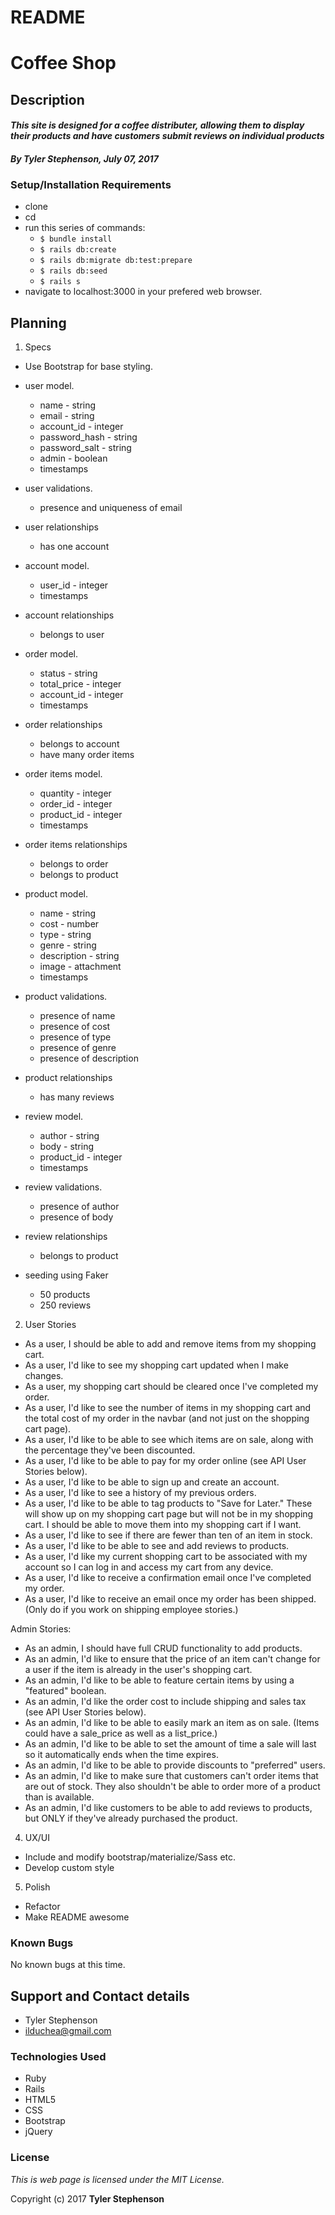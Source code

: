 # README

# Coffee Shop

## Description

#### _**This site is designed for a coffee distributer, allowing them to display their products and have customers submit reviews on individual products**_

#### _**By Tyler Stephenson, July 07, 2017**_

### Setup/Installation Requirements
* clone <link to repo>
* cd <local repo>
* run this series of commands:
  * `$ bundle install`
  * `$ rails db:create`
  * `$ rails db:migrate db:test:prepare`
  * `$ rails db:seed`
  * `$ rails s`
* navigate to localhost:3000 in your prefered web browser.

## Planning

1. Specs
  * Use Bootstrap for base styling.
  * user model.
      * name - string
      * email - string
      * account_id - integer
      * password_hash - string
      * password_salt - string
      * admin - boolean
      * timestamps
  * user validations.
    * presence and uniqueness of email
  * user relationships
    * has one account

  * account model.
      * user_id - integer
      * timestamps
  * account relationships
    * belongs to user

  * order model.
      * status - string
      * total_price - integer
      * account_id - integer
      * timestamps
  * order relationships
    * belongs to account
    * have many order items

  * order items model.
      * quantity - integer
      * order_id - integer
      * product_id - integer
      * timestamps
  * order items relationships
    * belongs to order
    * belongs to product

  * product model.
      * name - string
      * cost - number
      * type - string
      * genre - string
      * description - string
      * image - attachment
      * timestamps
  * product validations.
    * presence of name
    * presence of cost
    * presence of type
    * presence of genre
    * presence of description
  * product relationships
    * has many reviews

  * review model.
      * author - string
      * body - string
      * product_id - integer
      * timestamps
  * review validations.
    * presence of author
    * presence of body
  * review relationships
    * belongs to product

  * seeding using Faker
    * 50 products
    * 250 reviews

2. User Stories
  * As a user, I should be able to add and remove items from my shopping cart.
  * As a user, I'd like to see my shopping cart updated when I make changes.
  * As a user, my shopping cart should be cleared once I've completed my order.
  * As a user, I'd like to see the number of items in my shopping cart and the total cost of my order in the navbar (and not just on the shopping cart page).
  * As a user, I'd like to be able to see which items are on sale, along with the percentage they've been discounted.
  * As a user, I'd like to be able to pay for my order online (see API User Stories below).
  * As a user, I'd like to be able to sign up and create an account.
  * As a user, I'd like to see a history of my previous orders.
  * As a user, I'd like to be able to tag products to "Save for Later." These will show up on my shopping cart page but will not be in my shopping cart. I should be able to move them into my shopping cart if I want.
  * As a user, I'd like to see if there are fewer than ten of an item in stock.
  * As a user, I'd like to be able to see and add reviews to products.
  * As a user, I'd like my current shopping cart to be associated with my account so I can log in and access my cart from any device.
  * As a user, I'd like to receive a confirmation email once I've completed my order.
  * As a user, I'd like to receive an email once my order has been shipped. (Only do if you work on shipping employee stories.)

Admin Stories:
  * As an admin, I should have full CRUD functionality to add products.
  * As an admin, I'd like to ensure that the price of an item can't change for a user if the item is already in the user's shopping cart.
  * As an admin, I'd like to be able to feature certain items by using a "featured" boolean.
  * As an admin, I'd like the order cost to include shipping and sales tax (see API User Stories below).
  * As an admin, I'd like to be able to easily mark an item as on sale. (Items could have a sale_price as well as a list_price.)
  * As an admin, I'd like to be able to set the amount of time a sale will last so it automatically ends when the time expires.
  * As an admin, I'd like to be able to provide discounts to "preferred" users.
  * As an admin, I'd like to make sure that customers can't order items that are out of stock. They also shouldn't be able to order more of a product than is available.
  * As an admin, I'd like customers to be able to add reviews to products, but ONLY if they've already purchased the product.

4. UX/UI
  * Include and modify bootstrap/materialize/Sass etc.
  * Develop custom style

5. Polish
  * Refactor
  * Make README awesome

### Known Bugs
No known bugs at this time.

## Support and Contact details
* Tyler Stephenson
* ilduchea@gmail.com

### Technologies Used

* Ruby
* Rails
* HTML5
* CSS
* Bootstrap
* jQuery

### License

*This is web page is licensed under the MIT License.*

Copyright (c) 2017 **Tyler Stephenson**
